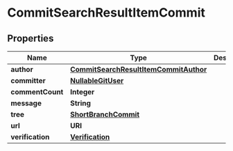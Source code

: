 

# CommitSearchResultItemCommit


## Properties

| Name | Type | Description | Notes |
|------------ | ------------- | ------------- | -------------|
|**author** | [**CommitSearchResultItemCommitAuthor**](CommitSearchResultItemCommitAuthor.md) |  |  |
|**committer** | [**NullableGitUser**](NullableGitUser.md) |  |  |
|**commentCount** | **Integer** |  |  |
|**message** | **String** |  |  |
|**tree** | [**ShortBranchCommit**](ShortBranchCommit.md) |  |  |
|**url** | **URI** |  |  |
|**verification** | [**Verification**](Verification.md) |  |  [optional] |



